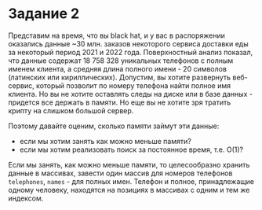 # Задание 2  

Представим на время, что вы black hat, и у вас в распоряжении оказались данные ~30 млн. заказов некоторого сервиса доставки еды за некоторый период 2021 и 2022 года.
Поверхностный анализ показал, что данные содержат 18 758 328 уникальных телефонов с полным именем клиента, а средняя длина полного имени - 20 символов (латинских или кириллических).
Допустим, вы хотите развернуть веб-сервис, который позволит по номеру телефона найти полное имя клиента. Но вы не хотите оставлять следы на диске или в базе данных - придется все держать в памяти. Но еще вы не хотите зря тратить крипту на слишком большой сервер.  

Поэтому давайте оценим, сколько памяти займут эти данные:
* если мы хотим занять как можно меньше памяти?
* если мы хотим реализовать поиск за постоянное время, т.е. O(1)?   
   
Если мы занять, как можно меньше памяти, то целесообразно хранить 
данные в массивах, завести один массив для номеров телефонов 
`telephones`,  `names` - для полных имен. Телефон и полное,
принадлежащие одному человеку, находятся на позициях в массивах
с одним и тем же индексом.
  
